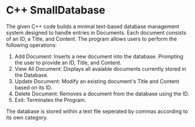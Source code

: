 # C++ SmallDatabase
The given C++ code builds a mnimal text-based database management system designed to handle entries in Documents. 
Each document consists of an ID, a Title, and Content. 
The program allows users to perform the following operations:
1. Add Document: Inserts a new document into the database. Prompting the user to provide an ID, Title, and Content.
2. View All Document: Displays all avaiable documents currently stored in the Database.
3. Update Document: Modify an existing document's Title and Content based on its ID.
4. Delete Document: Removes a document from the database using the ID.
5. Exit: Terminates the Program.

The database is stored within a text file seperated by commas according to its own category.
